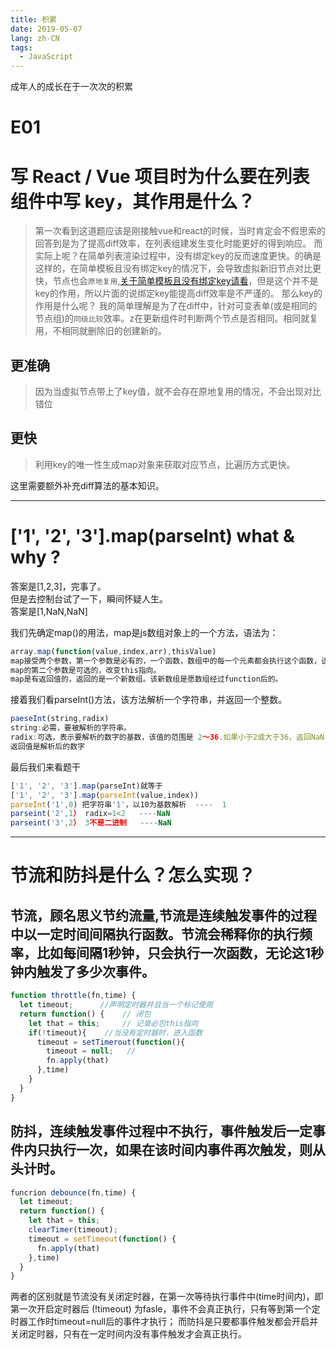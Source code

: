 ```yaml
---
title: 积累
date: 2019-05-07
lang: zh-CN
tags:
  - JavaScript
---
```


成年人的成长在于一次次的积累

<!-- more -->
# E01
# 写 React / Vue 项目时为什么要在列表组件中写 key，其作用是什么？
>第一次看到这道题应该是刚接触vue和react的时候，当时肯定会不假思索的回答到是为了提高diff效率，在列表组建发生变化时能更好的得到响应。
而实际上呢？在简单列表渲染过程中，没有绑定key的反而速度更快。的确是这样的，在简单模板且没有绑定key的情况下，会导致虚拟新旧节点对比更快，节点也会``原地复用``,[关于简单模板且没有绑定key请看](https://github.com/Advanced-Frontend/Daily-Interview-Question/issues/1)，但是这个并不是key的作用，所以片面的说绑定key能提高diff效率是不严谨的。
那么key的作用是什么呢？
我的简单理解是为了在diff中，针对可变表单(或是相同的节点组)的``同级比较``效率。z在更新组件时判断两个节点是否相同。相同就复用，不相同就删除旧的创建新的。
## 更准确
>因为当虚拟节点带上了key值，就不会存在原地复用的情况，不会出现对比错位
## 更快
>利用key的唯一性生成map对象来获取对应节点，比遍历方式更快。

这里需要额外补充diff算法的基本知识。

----

# ['1', '2', '3'].map(parseInt) what & why ?
答案是[1,2,3]，完事了。<br>
但是去控制台试了一下，瞬间怀疑人生。<br>
答案是[1,NaN,NaN]<br>

我们先确定map()的用法，map是js数组对象上的一个方法，语法为：
``` js
array.map(function(value,index,arr),thisValue)
map接受两个参数，第一个参数是必有的，一个函数，数组中的每一个元素都会执行这个函数，该函数的参数有三个value是必须的，其余两个是可选；
map的第二个参数是可选的，改变this指向。
map是有返回值的，返回的是一个新数组。该新数组是愿数组经过function后的。
```
接着我们看parseInt()方法，该方法解析一个字符串，并返回一个整数。
```js
paeseInt(string,radix)
string:必需，要被解析的字符串。
radix:可选，表示要解析的数字的基数，该值的范围是 2～36.如果小于2或大于36，返回NaN，如果缺失或者为0，那么以10来解析，如果“0x”“0X”，将以16为基数。
返回值是解析后的数字
```
最后我们来看题干
```js
['1', '2', '3'].map(parseInt)就等于
['1', '2', '3'].map(parseInt(value,index))
parseInt('1',0) 把字符串'1'，以10为基数解析  ----  1
parseint('2',1） radix=1<2   ----NaN
parseint('3',2） 3不是二进制   ----NaN

```

----

# 节流和防抖是什么？怎么实现？
## 节流，顾名思义节约流量,节流是连续触发事件的过程中以一定时间间隔执行函数。节流会稀释你的执行频率，比如每间隔1秒钟，只会执行一次函数，无论这1秒钟内触发了多少次事件。
```js
function throttle(fn,time) {
  let timeout;      //声明定时器并且当一个标记使用
  return function() {    // 闭包
    let that = this;     // 记录必包this指向
    if(!timeout){    //当没有定时器时，进入函数
      timeout = setTimerout(function(){
        timeout = null;   // 
        fn.apply(that)
      },time)
    }
  }
}
```
## 防抖，连续触发事件过程中不执行，事件触发后一定事件内只执行一次，如果在该时间内事件再次触发，则从头计时。
```js
funcrion debounce(fn,time) {  
  let timeout;
  return function() {
    let that = this;
    clearTimer(timeout);
    timeout = setTimeout(function() {
      fn.apply(that)
    },time)
  }
}
```

两者的区别就是节流没有关闭定时器，在第一次等待执行事件中(time时间内)，即第一次开启定时器后 (!timeout) 为fasle，事件不会真正执行，只有等到第一个定时器工作时timeout=null后的事件才执行；
而防抖是只要都事件触发都会开启并关闭定时器，只有在一定时间内没有事件触发才会真正执行。
